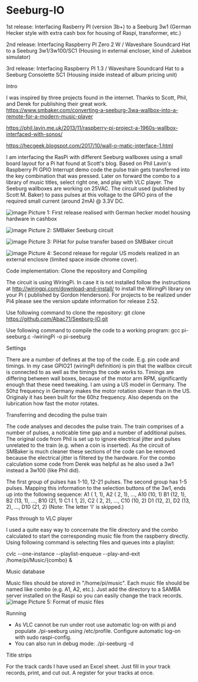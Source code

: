 # Seeburg-IO
1st release: Interfacing Rasberry PI (version 3b+) to a Seeburg 3w1 (German Hecker style with extra cash box for housing of Raspi, transformer, etc.)

2nd release: Interfacing Raspberry PI Zero 2 W / Waveshare Soundcard Hat to a Seeburg 3w1/3w100/SC1 (Housing in external encloser, kind of Jukebox simulator)

3rd release: Interfacing Raspberry PI 1.3 / Waveshare Soundcard Hat to a Seeburg Consolette SC1 (Housing inside instead of album pricing unit)


Intro

I was inspired by three projects found in the internet. Thanks to Scott, Phil, and Derek for publishing their great work.
https://www.smbaker.com/converting-a-seeburg-3wa-wallbox-into-a-remote-for-a-modern-music-player

https://phil.lavin.me.uk/2013/11/raspberry-pi-project-a-1960s-wallbox-interfaced-with-sonos/

https://hecgeek.blogspot.com/2017/10/wall-o-matic-interface-1.html

I am interfacing the RasPi with different Seeburg wallboxes using a small board layout for a Pi hat found at Scott's blog. Based on Phil Lavin's Raspberry PI GPIO Interrupt demo code the pulse train gets transferred into the key combination that was pressed. Later on forward the combo to a library of music titles, select right one, and play with VLC player.
The Seeburg wallboxes are working on 25VAC. The circuit used (published by Scott M. Baker) to pass pulses at this voltage to the GPIO pins of the required small current (around 2mA) @ 3.3V DC.

![image](https://user-images.githubusercontent.com/85778633/134880764-8301e8b3-980d-4eb3-806d-dec3f7e8aa02.png)
Picture 1: First release realised with German hecker model housing hardware in cashbox

![image](https://user-images.githubusercontent.com/85778633/121767230-50048980-cb57-11eb-9314-8462704bcdc8.png)
Picture 2: SMBaker Seeburg circuit

![image](https://user-images.githubusercontent.com/85778633/133966388-b3921bbc-9de0-4360-9e74-1f9b1a4c414d.png)
Picture 3: PiHat for pulse transfer based on SMBaker circuit

![image](https://user-images.githubusercontent.com/85778633/148529008-e1d82f8e-6271-42d5-8490-8c35454bd0fb.png)
Picture 4: Second release for regular US models realized in an external enclosre (limited space inside chrome cover).

Code implementation: Clone the repository and Compiling

The circuit is using WiringPi. In case it is not installed follow the instructions at http://wiringpi.com/download-and-install/ to install the WiringPi library on your Pi ( published by Gordon Henderson). For projects to be realized under Pi4 please see the version update information for release 2.52.

Use following command to clone the repository: git clone https://github.com/Abac71/Seeburg-IO.git

Use following command to compile the code to a working program: gcc pi-seeburg.c -lwiringPi -o pi-seeburg


Settings

There are a number of defines at the top of the code. E.g. pin code and timings.
In my case GPIO21 (wiringPi definition) is pin that the wallbox circuit is connected to as well as the timings the code works to. Timings are differing between wall boxes, because of the motor arm RPM, significantly enough that these need tweaking. I am using a US model in Germany. The 50hz frequency in Germany makes the motor rotation slower than in the US. Originaly it has been built for the 60hz frequency. Also depends on the lubrication how fast the motor rotates.


Transferring and decoding the pulse train

The code analyses and decodes the pulse train. The train comprises of a number of pulses, a noticable time gap and a number of additional pulses. The original code from Phil is set up to ignore electrical jitter and pulses unrelated to the train (e.g. when a coin is inserted). As the circuit of SMBaker is much cleaner these sections of the code can be removed because the electrical jitter is filtered by the hardware. For the combo calculation some code from Derek was helpful as he also used a 3w1 instead a 3w100 (like Phil did).

The first group of pulses has 1-10, 12-21 pulses. The second group has 1-5 pulses. Mapping this information to the selection buttons of the 3w1, ends up into the following sequence:
    A1 ( 1, 1), A2 ( 2, 1), ..., A10 (10, 1)
    B1 (12, 1), B2 (13, 1), ..., B10 (21, 1)
    C1 ( 1, 2), C2 ( 2, 2), ..., C10 (10, 2)
    D1 (12, 2), D2 (13, 2), ..., D10 (21, 2)
    (Note: The letter 'I' is skipped.)


Pass through to VLC player

I used a quite easy way to concernate the file directory and the combo calculated to start the corresponding music file from the raspberry directly.
Using following command is selecting files and queues into a playlist:

cvlc --one-instance --playlist-enqueue --play-and-exit /home/pi/Music/{combo} &


Music database

Music files should be stored in "/home/pi/music". Each music file should be named like combo (e.g. A1, A2, etc.). Just add the directory to a SAMBA server installed on the Raspi so you can easily change the track records. 
![image](https://user-images.githubusercontent.com/85778633/135421903-fba164da-939d-4be4-85f9-c14d69750d88.png)
Picture 5: Format of music files


Running

- As VLC cannot be run under root use automatic log-on with pi and populate ./pi-seeburg using /etc/profile. Configure automatic log-on with sudo raspi-config.
- You can also run in debug mode: ./pi-seeburg -d


Title strips

For the track cards I have used an Excel sheet. Just fill in your track records, print, and cut out. A register for your tracks at once.
